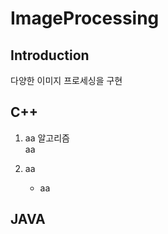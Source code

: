 # ImageProcessing

## Introduction
다양한 이미지 프로세싱을 구현

## C++

1. aa 알고리즘 <br>
aa

2. aa <br>
   * aa
   
## JAVA
